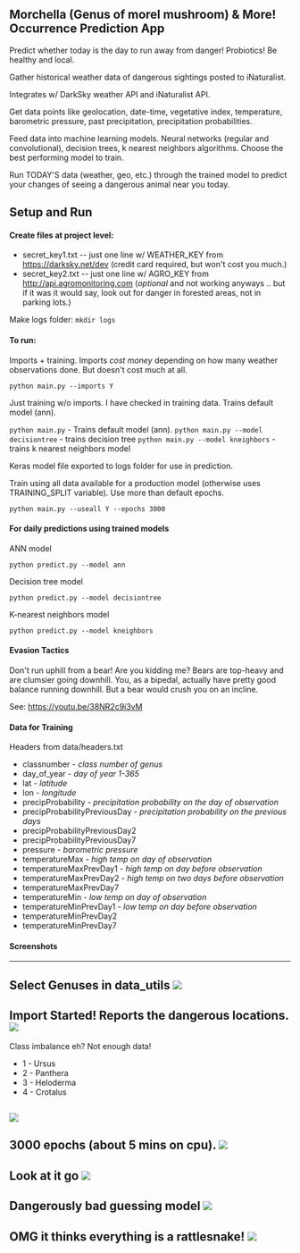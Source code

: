 ## Morchella (Genus of morel mushroom) & More! Occurrence Prediction App

Predict whether today is the day to run away from danger! Probiotics! Be healthy and local.

Gather historical weather data of dangerous sightings posted to iNaturalist.

Integrates w/ DarkSky weather API and iNaturalist API.

Get data points like geolocation, date-time, vegetative index, temperature, barometric pressure, past precipitation, precipitation probabilities.

Feed data into machine learning models. Neural networks (regular and convolutional), decision trees, k nearest neighbors algorithms. Choose the best performing model to train.

Run TODAY'S data (weather, geo, etc.) through the trained model to predict your changes of seeing a dangerous animal near you today.

## Setup and Run

#### Create files at project level:

- secret_key1.txt -- just one line w/ WEATHER_KEY from https://darksky.net/dev (credit card required, but won't cost you much.)
- secret_key2.txt -- just one line w/ AGRO_KEY from http://api.agromonitoring.com (*optional* and not working anyways .. but if it was it would say, look out for danger in forested areas, not in parking lots.)

Make logs folder: `mkdir logs`

#### To run:

Imports + training. Imports *cost money* depending on how many weather observations done. But doesn't cost much at all.

`python main.py --imports Y`

Just training w/o imports. I have checked in training data. Trains default model (ann).

`python main.py`  - Trains default model (ann).
`python main.py --model decisiontree` - trains decision tree
`python main.py --model kneighbors` - trains k nearest neighbors model

Keras model file exported to logs folder for use in prediction.

Train using all data available for a production model (otherwise uses TRAINING_SPLIT variable). Use more than default epochs.

`python main.py --useall Y --epochs 3000`

#### For daily predictions using trained models

ANN model

`python predict.py --model ann`

Decision tree model

`python predict.py --model decisiontree`

K-nearest neighbors model

`python predict.py --model kneighbors`

#### Evasion Tactics

Don't run uphill from a bear! Are you kidding me? Bears are top-heavy and are clumsier going downhill. You, as a bipedal, actually have pretty good balance running downhill. But a bear would crush you on an incline.

See: https://youtu.be/38NR2c9i3vM

#### Data for Training

Headers from data/headers.txt

- classnumber - *class number of genus*
- day_of_year - *day of year 1-365*
- lat - *latitude*
- lon - *longitude*
- precipProbability - *precipitation probability on the day of observation*
- precipProbabilityPreviousDay - *precipitation probability on the previous days*
- precipProbabilityPreviousDay2
- precipProbabilityPreviousDay7
- pressure - *barometric pressure*
- temperatureMax - *high temp on day of observation*
- temperatureMaxPrevDay1 - *high temp on day before observation*
- temperatureMaxPrevDay2 - *high temp on two days before observation*
- temperatureMaxPrevDay7
- temperatureMin - *low temp on day of observation*
- temperatureMinPrevDay1 - *low temp on day before observation*
- temperatureMinPrevDay2
- temperatureMinPrevDay7

#### Screenshots
---
Select Genuses in data_utils
![](images/genuses.png)
---
Import Started! Reports the dangerous locations.
![](images/imports.png)
---
Class imbalance eh? Not enough data!

- 1 - Ursus
- 2 - Panthera
- 3 - Heloderma
- 4 - Crotalus

![](images/training.png)
---
3000 epochs (about 5 mins on cpu).
![](images/training_done_3000.png)
---
Look at it go
![](images/training_ann.png)
---
Dangerously bad guessing model
![](images/incorrect.png)
---
OMG it thinks everything is a rattlesnake!
![](images/confusion_matrix_ann.png)
---
